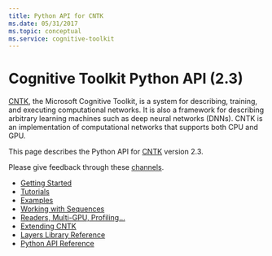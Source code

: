 ```yaml
---
title: Python API for CNTK
ms.date: 05/31/2017
ms.topic: conceptual
ms.service: cognitive-toolkit
---
```


# Cognitive Toolkit Python API (2.3)

[CNTK](https://www.microsoft.com/en-us/cognitive-toolkit/), the Microsoft Cognitive Toolkit, is a system for describing, training,
and executing computational networks. It is also a framework for describing
arbitrary learning machines such as deep neural networks (DNNs). CNTK is an
implementation of computational networks that supports both CPU and GPU.

This page describes the Python API for [CNTK](https://www.microsoft.com/en-us/cognitive-toolkit/) version 2.3.

Please give feedback through these [channels](/cognitive-toolkit/feedback-channels).

   - [Getting Started](gettingstarted.md)
   - [Tutorials](tutorials.md)
   - [Examples](examples.md)
   - [Working with Sequences](sequence.md)
   - [Readers, Multi-GPU, Profiling...](readersprofetc.md)
   - [Extending CNTK](extend.md)
   - [Layers Library Reference](layerref.md)
   - [Python API Reference](/python/api/cntk)
